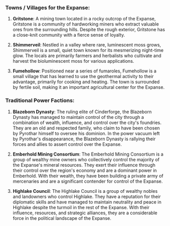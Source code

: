 ### Towns / Villages for the Expanse:

1.  **Gritstone**: A mining town located in a rocky outcrop of the Expanse, Gritstone is a community of hardworking miners who extract valuable ores from the surrounding hills. Despite the rough exterior, Gritstone has a close-knit community with a fierce sense of loyalty.
    
2.  **Shimmerveil**: Nestled in a valley where rare, luminescent moss grows, Shimmerveil is a small, quiet town known for its mesmerizing night-time glow. The locals are primarily farmers and herbalists who cultivate and harvest the bioluminescent moss for various applications.
    
3.  **Fumehollow**: Positioned near a series of fumaroles, Fumehollow is a small village that has learned to use the geothermal activity to their advantage, primarily for cooking and heating. The town is surrounded by fertile soil, making it an important agricultural center for the Expanse.
    

### Traditional Power Factions:

1.  **Blazeborn Dynasty**: The ruling elite of Cinderforge, the Blazeborn Dynasty has managed to maintain control of the city through a combination of wealth, influence, and control over the city's foundries. They are an old and respected family, who claim to have been chosen by Pyrothar himself to oversee his dominion. In the power vacuum left by Pyrothar's disappearance, the Blazeborn Dynasty is rallying their forces and allies to assert control over the Expanse.
    
2.  **Emberhold Mining Consortium**: The Emberhold Mining Consortium is a group of wealthy mine owners who collectively control the majority of the Expanse's mineral resources. They exert their influence through their control over the region's economy and are a dominant power in Emberhold. With their wealth, they have been building a private army of mercenaries and are a significant contender for control of the Expanse.
    
3.  **Highlake Council**: The Highlake Council is a group of wealthy nobles and landowners who control Highlake. They have a reputation for their diplomatic skills and have managed to maintain neutrality and peace in Highlake despite the turmoil in the rest of the Expanse. With their influence, resources, and strategic alliances, they are a considerable force in the political landscape of the Expanse.